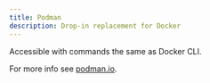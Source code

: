 ```yaml
---
title: Podman
description: Drop-in replacement for Docker
---
```


Accessible with commands the same as Docker CLI.

For more info see [podman.io](https://podman.io).
